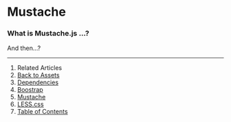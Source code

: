 Mustache
========

### What is Mustache.js ...?

And then...?

---

1. Related Articles
2. [Back to Assets](../../assets/)
3. [Dependencies](../dependencies/)
4. [Boostrap](../bootstrap/)
5. [Mustache](../mustache/)
6. [LESS.css](../less/)
7. [Table of Contents](../../../)
